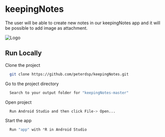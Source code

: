 
# keepingNotes

The user will be able to create new notes in our keepingNotes app and it will be possible to add image as attachment. 



![Logo](https://user-images.githubusercontent.com/45949870/175825582-b54da40c-96c7-47d4-9ee9-5f4d5628ecbb.png)


## Run Locally

Clone the project

```bash
  git clone https://github.com/peterdsp/keepingNotes.git
```

Go to the project directory

```bash
  Search to your output folder for "keepingNotes-master"
```

Open project

```bash
  Run Android Studio and then click File-> Open...
```

Start the app

```bash
  Run "app" with ⌃R in Android Studio
```

